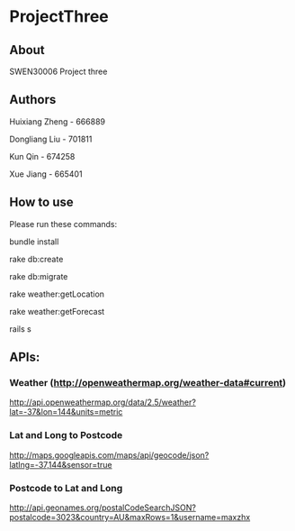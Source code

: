 # ProjectThree

## About

SWEN30006 Project three

## Authors

Huixiang Zheng - 666889

Dongliang Liu - 701811

Kun Qin - 674258

Xue Jiang - 665401

## How to use

Please run these commands:

bundle install

rake db:create

rake db:migrate

rake weather:getLocation

rake weather:getForecast

rails s

## APIs:

### Weather (http://openweathermap.org/weather-data#current)
http://api.openweathermap.org/data/2.5/weather?lat=-37&lon=144&units=metric

### Lat and Long to Postcode
http://maps.googleapis.com/maps/api/geocode/json?latlng=-37,144&sensor=true

### Postcode to Lat and Long
http://api.geonames.org/postalCodeSearchJSON?postalcode=3023&country=AU&maxRows=1&username=maxzhx
